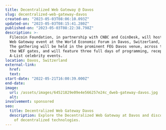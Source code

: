 ```yaml
---
title: Decentralized Web Gateway @ Davos
slug: decentralized-web-gateway-davos
created-on: "2023-05-03T08:06:10.093Z"
updated-on: "2023-05-03T08:15:41.280Z"
published-on: "2023-05-03T08:22:38.798Z"
description: >-
  Filecoin Foundation, in partnership with CNBC and CoinDesk, will host its Decentralized
  Web Gateway event at the World Economic Forum in Davos, Switzerland, May 22-26.
  The gathering will be held in the prominent FEG Davos venue, across the street from
  the WEF gates, and will feature three full days of programming, receptions, and
  A-List celebrity events.
location: Davos, Switzerland
external-link:
  href:
  text:
start-date: "2022-05-21T16:00:39.000Z"
end-date:
image:
  url: /assets/images/64521829e09e4e566257e24c_dweb-gateway-davos.jpg
  alt:
involvement: sponsored
seo:
  title: Decentralized Web Gateway Davos
  description: Explore the Decentralized Web Gateway at Davos and discover the future
    of decentralized technologies.
---
```

